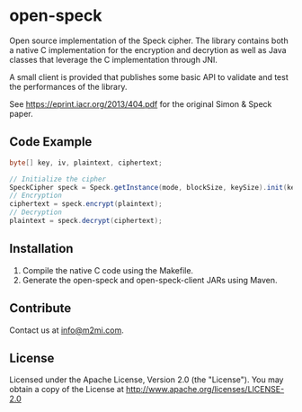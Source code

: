 # open-speck

Open source implementation of the Speck cipher. The library contains both a native C implementation for the encryption and decrytion as well as Java classes that leverage the C implementation through JNI.

A small client is provided that publishes some basic API to validate and test the performances of the library.

See https://eprint.iacr.org/2013/404.pdf for the original Simon & Speck paper.

## Code Example

```Java
byte[] key, iv, plaintext, ciphertext;

// Initialize the cipher
SpeckCipher speck = Speck.getInstance(mode, blockSize, keySize).init(key, iv);
// Encryption
ciphertext = speck.encrypt(plaintext);
// Decryption
plaintext = speck.decrypt(ciphertext);
```

## Installation

1. Compile the native C code using the Makefile.
2. Generate the open-speck and open-speck-client JARs using Maven.

## Contribute

Contact us at info@m2mi.com.

## License

Licensed under the Apache License, Version 2.0 (the "License"). You may obtain a copy of the License at http://www.apache.org/licenses/LICENSE-2.0

